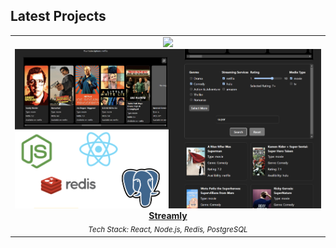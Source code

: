 ## Latest Projects

<table>
  <tr>
    <td align="center" width="100%">
      <a href="https://github.com/EvinB/streamly">
        <img src="https://your-image-host.com/your-image.png" width="100%" />
        <img src="https://github.com/EvinB/EvinB/blob/main/Streamly.png" width="100%" />
        <br />
        <strong>Streamly</strong>
      </a>
      <br/>
      <sub><i>Tech Stack: React, Node.js, Redis, PostgreSQL </i></sub>
    </td>
  </tr>
</table>
